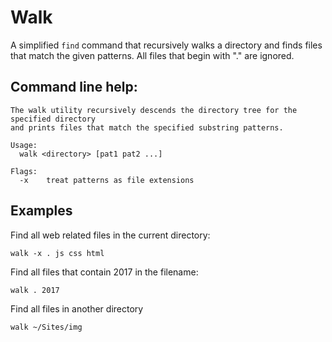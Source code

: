 # Walk
A simplified `find` command that recursively walks a directory and finds files that match the given patterns.  All files that begin with "." are ignored.

## Command line help:

```
The walk utility recursively descends the directory tree for the specified directory
and prints files that match the specified substring patterns.

Usage:
  walk <directory> [pat1 pat2 ...]

Flags:
  -x	treat patterns as file extensions
```

## Examples

Find all web related files in the current directory:

    walk -x . js css html

Find all files that contain 2017 in the filename:

    walk . 2017

Find all files in another directory

    walk ~/Sites/img

